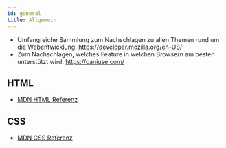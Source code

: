 ```yaml
---
id: general
title: Allgemein
---
```


- Umfangreiche Sammlung zum Nachschlagen zu allen Themen rund um die Webentwicklung: https://developer.mozilla.org/en-US/
- Zum Nachschlagen, welches Feature in welchen Browsern am besten unterstützt wird: https://caniuse.com/

## HTML

- [MDN HTML Referenz](https://developer.mozilla.org/en-US/docs/Web/HTML/Element)

## CSS

- [MDN CSS Referenz](https://developer.mozilla.org/en-US/docs/Web/CSS/Reference)
